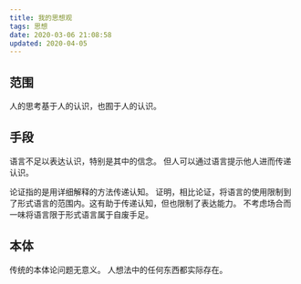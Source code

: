 ```yaml
---
title: 我的思想观
tags: 思想
date: 2020-03-06 21:08:58
updated: 2020-04-05
---
```


## 范围

人的思考基于人的认识，也囿于人的认识。

## 手段

语言不足以表达认识，特别是其中的信念。
但人可以通过语言提示他人进而传递认识。

论证指的是用详细解释的方法传递认知。
证明，相比论证，将语言的使用限制到了形式语言的范围内。这有助于传递认知，但也限制了表达能力。
不考虑场合而一味将语言限于形式语言属于自废手足。

## 本体

传统的本体论问题无意义。
人想法中的任何东西都实际存在。
